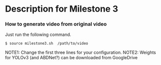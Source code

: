 # Description for Milestone 3

### How to generate video from original video
Just run the following command.  
```
$ source milestone3.sh  /path/to/video  
```
NOTE1: Change the first three lines for your configuration.
NOTE2: Weights for YOLOv3 (and ABDNet?) can be downloaded from GoogleDrive